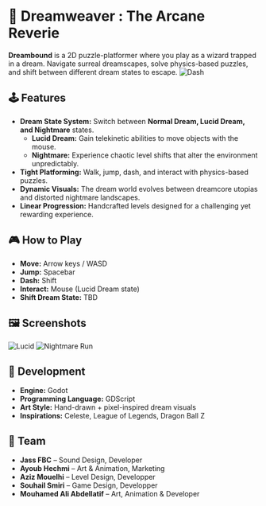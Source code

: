 # 🌙 Dreamweaver : The Arcane Reverie

**Dreambound** is a 2D puzzle-platformer where you play as a wizard trapped in a dream. Navigate surreal dreamscapes, solve physics-based puzzles, and shift between different dream states to escape.
![Dash](https://github.com/user-attachments/assets/23a443a5-3bcf-4628-ba36-fc400dd352f6)

## 🕹️ Features
- **Dream State System:** Switch between **Normal Dream, Lucid Dream, and Nightmare** states.
  - **Lucid Dream:** Gain telekinetic abilities to move objects with the mouse.
  - **Nightmare:** Experience chaotic level shifts that alter the environment unpredictably.
- **Tight Platforming:** Walk, jump, dash, and interact with physics-based puzzles.
- **Dynamic Visuals:** The dream world evolves between dreamcore utopias and distorted nightmare landscapes.
- **Linear Progression:** Handcrafted levels designed for a challenging yet rewarding experience.

## 🎮 How to Play
- **Move:** Arrow keys / WASD
- **Jump:** Spacebar
- **Dash:** Shift
- **Interact:** Mouse (Lucid Dream state)
- **Shift Dream State:** TBD

## 🖼️ Screenshots
![Lucid](https://github.com/user-attachments/assets/e3113152-a5d9-4129-ac14-751c7eca4444)
![Nightmare Run](https://github.com/user-attachments/assets/4f2ddcc6-dba7-426e-9ef2-1d80f0f4a76d)


## 🔧 Development
- **Engine:** Godot
- **Programming Language:** GDScript
- **Art Style:** Hand-drawn + pixel-inspired dream visuals
- **Inspirations:** Celeste, League of Legends, Dragon Ball Z

## 👥 Team
- **Jass FBC** – Sound Design, Developer
- **Ayoub Hechmi** – Art & Animation, Marketing
- **Aziz Mouelhi** – Level Design, Developper
- **Souhail Smiri** – Game Design, Developper
- **Mouhamed Ali Abdellatif** – Art, Animation & Developer
